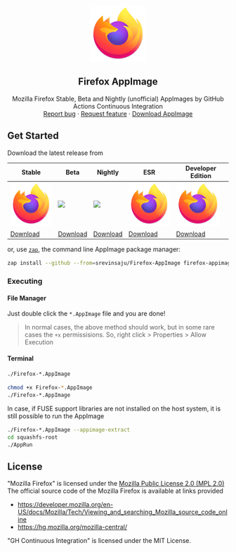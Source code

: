<p align="center">
    <img src="firefox.png" alt="Firefox logo" width=128 height=128>

<h2 align="center">Firefox AppImage</h2>

  <p align="center">Mozilla Firefox Stable, Beta and Nightly (unofficial) AppImages by GitHub Actions Continuous Integration
    <br>
    <a href="https://github.com/srevinsaju/Firefox-Appimage/issues/new">Report bug</a>
    ·
    <a href="https://github.com/srevinsaju/Firefox-Appimage/issues/new">Request feature</a>
    ·
    <a href="https://github.com/srevinsaju/Firefox-Appimage/releases/latest">Download AppImage</a>
  </p>
</p>

## Get Started

Download the latest release from

| Stable | Beta | Nightly | ESR | Developer Edition |
| ------- | --------- | --------| ------ | --------- |
| <img src="firefox.png" height=100> | <img src="https://mozilla.org/media/protocol/img/logos/firefox/browser/beta/logo-lg.160afbe8e73f.png" height=100>  | <img src="https://upload.wikimedia.org/wikipedia/commons/b/b4/Firefox_Nightly_logo%2C_2019.svg" height=100> | <img src="firefox.png" height=100> | <img src="firefox.png" height=100> | 
| [Download](https://github.com/srevinsaju/Firefox-AppImage/releases/tag/firefox) | [Download](https://github.com/srevinsaju/Firefox-AppImage/releases/tag/firefox-beta) | [Download](https://github.com/srevinsaju/Firefox-AppImage/releases/tag/firefox-nightly) | [Download](https://github.com/srevinsaju/Firefox-AppImage/releases/tag/firefox-esr-next) | [Download](https://github.com/srevinsaju/Firefox-AppImage/releases/tag/firefox-devedition) |


or, use [`zap`](https://github.com/srevinsaju/zap), the command line AppImage package manager:
```bash
zap install --github --from=srevinsaju/Firefox-AppImage firefox-appimage
```


### Executing
#### File Manager
Just double click the `*.AppImage` file and you are done!

> In normal cases, the above method should work, but in some rare cases
the `+x` permissisions. So, right click > Properties > Allow Execution

#### Terminal 
```bash
./Firefox-*.AppImage
```
```bash
chmod +x Firefox-*.AppImage
./Firefox-*.AppImage
```

In case, if FUSE support libraries are not installed on the host system, it is 
still possible to run the AppImage

```bash
./Firefox-*.AppImage --appimage-extract
cd squashfs-root
./AppRun
```

## License
"Mozilla Firefox" is licensed under the [Mozilla Public License 2.0  (MPL 2.0)](https://en.wikipedia.org/wiki/Mozilla_Public_License)
The official source code of the Mozilla Firefox is available at links provided 
* https://developer.mozilla.org/en-US/docs/Mozilla/Tech/Viewing_and_searching_Mozilla_source_code_online
* https://hg.mozilla.org/mozilla-central/

"GH Continuous Integration" is licensed under the MIT License. 
